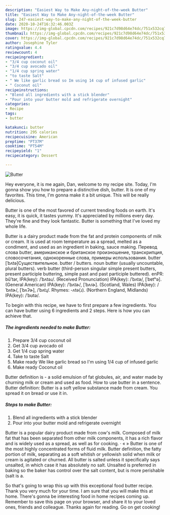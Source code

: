 ```yaml
---
description: "Easiest Way to Make Any-night-of-the-week Butter"
title: "Easiest Way to Make Any-night-of-the-week Butter"
slug: 247-easiest-way-to-make-any-night-of-the-week-butter
date: 2020-10-24T16:32:46.003Z
image: https://img-global.cpcdn.com/recipes/921c7d98d64e74dc/751x532cq70/butter-recipe-main-photo.jpg
thumbnail: https://img-global.cpcdn.com/recipes/921c7d98d64e74dc/751x532cq70/butter-recipe-main-photo.jpg
cover: https://img-global.cpcdn.com/recipes/921c7d98d64e74dc/751x532cq70/butter-recipe-main-photo.jpg
author: Josephine Tyler
ratingvalue: 4.4
reviewcount: 4
recipeingredient:
- "3/4 cup coconut oil"
- "3/4 cup avocado oil"
- "1/4 cup spring water"
- "to taste Salt"
- " We like garlic bread so Im using 14 cup of infused garlic"
- " Coconut oil"
recipeinstructions:
- "Blend all ingredients with a stick blender"
- "Pour into your butter mold and refrigerate overnight"
categories:
- Recipe
tags:
- butter

katakunci: butter 
nutrition: 295 calories
recipecuisine: American
preptime: "PT37M"
cooktime: "PT54M"
recipeyield: "1"
recipecategory: Dessert

---
```



![Butter](https://img-global.cpcdn.com/recipes/921c7d98d64e74dc/751x532cq70/butter-recipe-main-photo.jpg)

Hey everyone, it is me again, Dan, welcome to my recipe site. Today, I'm gonna show you how to prepare a distinctive dish, butter. It is one of my favorites. This time, I'm gonna make it a bit unique. This will be really delicious.

Butter is one of the most favored of current trending foods on earth. It's easy, it is quick, it tastes yummy. It's appreciated by millions every day. They're fine and they look fantastic. Butter is something that I've loved my whole life.

Butter is a dairy product made from the fat and protein components of milk or cream. It is used at room temperature as a spread, melted as a condiment, and used as an ingredient in baking, sauce making. Перевод слова butter, американское и британское произношение, транскрипция, словосочетания, однокоренные слова, примеры использования. butter [ˈbʌtə]Существительное. butter / butters. noun butter (usually uncountable, plural butters). verb butter (third-person singular simple present butters, present participle buttering, simple past and past participle buttered). enPR: bŭʹtər, IPA(key): /ˈbʌtəɹ/. (Received Pronunciation) IPA(key): /ˈbʌtə/, [ˈbɐtʰə]. (General American) IPA(key): /ˈbʌtɚ/, [ˈbʌɾɚ]. (Scotland, Wales) IPA(key): /ˈbʌtɚ/, [ˈbʌʔɚ], /ˈbʌtɻ/. Rhymes: -ʌtə(ɹ). (Northern England, Midlands) IPA(key): /ˈbʊtə/.


To begin with this recipe, we have to first prepare a few ingredients. You can have butter using 6 ingredients and 2 steps. Here is how you can achieve that.

<!--inarticleads1-->

##### The ingredients needed to make Butter:

1. Prepare 3/4 cup coconut oil
1. Get 3/4 cup avocado oil
1. Get 1/4 cup spring water
1. Take to taste Salt
1. Make ready  We like garlic bread so I&#39;m using 1/4 cup of infused garlic
1. Make ready  Coconut oil


Butter definition is - a solid emulsion of fat globules, air, and water made by churning milk or cream and used as food. How to use butter in a sentence. Butter definition: Butter is a soft yellow substance made from cream. You spread it on bread or use it in. 

<!--inarticleads2-->

##### Steps to make Butter:

1. Blend all ingredients with a stick blender
1. Pour into your butter mold and refrigerate overnight


Butter is a popular dairy product made from cow&#39;s milk. Composed of milk fat that has been separated from other milk components, it has a rich flavor and is widely used as a spread, as well as for cooking. · « » Butter is one of the most highly concentrated forms of fluid milk. Butter definition, the fatty portion of milk, separating as a soft whitish or yellowish solid when milk or cream is agitated or churned. All butter is salted unless it specifically says unsalted, in which case it has absolutely no salt. Unsalted is preferred in baking so the baker has control over the salt content, but is more perishable (salt is a. 

So that's going to wrap this up with this exceptional food butter recipe. Thank you very much for your time. I am sure that you will make this at home. There's gonna be interesting food in home recipes coming up. Remember to save this page on your browser, and share it to your loved ones, friends and colleague. Thanks again for reading. Go on get cooking!
